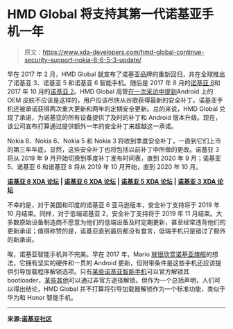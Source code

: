 # HMD Global 将支持其第一代诺基亚手机一年

> 原文：<https://www.xda-developers.com/hmd-global-continue-security-support-nokia-8-6-5-3-update/>

早在 2017 年 2 月，HMD Global 就宣布了诺基亚品牌的重新回归，并在全球推出了诺基亚 3、诺基亚 5 和诺基亚 6 智能手机。随后是 2017 年 8 月的[诺基亚 8](https://www.xda-developers.com/nokia-8-announced-snapdragon-835/)和 2017 年 10 月的[诺基亚 2](https://www.xda-developers.com/nokia-2-snapdragon-212-launched-99/)。HMD Global 高管[在一次采访中提到](https://www.xda-developers.com/hmd-global-executive-says-nokia-is-here-to-stay-other-oems-arent-using-android-the-way-it-should-be/)Android 上的 OEM 皮肤不应该是这样的，用户应该尽快从谷歌获得最新的安全补丁。诺基亚手机还被承诺获得两次重大更新和两年的定期安全更新。总的来说，HMD Global 兑现了承诺，为诺基亚的所有设备提供了及时的补丁和 Android 版本升级。现在，该公司宣布打算通过提供额外一年的安全补丁来超越这一承诺。

Nokia 8、Nokia 6、Nokia 5 和 Nokia 3 将收到季度安全补丁，一直到它们上市的第三年年底，显然，这些安全补丁也将包括以前补丁中所做的更改。诺基亚 3 将从 2019 年 9 月开始切换到季度补丁发布时间表，直到 2020 年 9 月；诺基亚 5、诺基亚 6 和诺基亚 8 将从 2019 年 10 月开始，直到 2020 年 10 月。

**[诺基亚 8 XDA 论坛](https://forum.xda-developers.com/nokia-8) | [诺基亚 6 XDA 论坛](https://forum.xda-developers.com/nokia-6) | [诺基亚 5 XDA 论坛](https://forum.xda-developers.com/nokia-5) | [诺基亚 3 XDA 论坛](https://forum.xda-developers.com/nokia-3)**

不幸的是，对于美国和印度的诺基亚 6 亚马逊版本，安全补丁支持将于 2019 年 10 月结束。同样，对于低端诺基亚 2，安全补丁支持将于 2019 年 11 月结束。大多数原始设备制造商不愿意为他们的低端设备及时定期更新，甚至经常违背他们的更新承诺；值得称赞的是，诺基亚直到最后都没有食言，低端手机只是错过了额外的新承诺。

唉，诺基亚智能手机并不完美。早在 2017 年，Mario [就很欣赏诺基亚旗舰](https://www.xda-developers.com/if-hmd-does-deliver-a-nokia-flagship-with-stock-android-and-fast-updates-they-have-my-money/)的想法，它拥有坚实的硬件和一贯的 Android 更新，但附带条件是这些手机还应该提供引导加载程序解锁选项。只有[某些诺基亚智能手机](https://www.xda-developers.com/nokia-8-bootloader-unlock/)可以官方解锁其 bootloader，[某些其他](https://www.xda-developers.com/unlock-nokia-2-1-bootloader/)可以通过非官方途径解锁。但作为一个总括声明，人们可以得出结论，HMD Global 并不打算将引导加载器解锁作为一个标准功能，类似于华为和 Honor 智能手机。

* * *

**来源:[诺基亚社区](https://community.phones.nokia.com/discussion/50979/two-years-of-delivering-on-our-pure-secure-and-up-to-date-android-promise)**